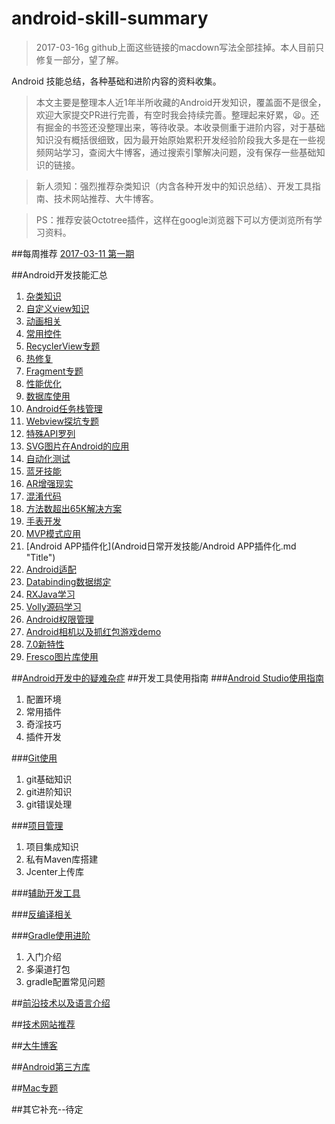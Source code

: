 # android-skill-summary
>2017-03-16g github上面这些链接的macdown写法全部挂掉。本人目前只修复一部分，望了解。


Android 技能总结，各种基础和进阶内容的资料收集。
>本文主要是整理本人近1年半所收藏的Android开发知识，覆盖面不是很全，欢迎大家提交PR进行完善，有空时我会持续完善。整理起来好累，😫。还有掘金的书签还没整理出来，等待收录。本收录侧重于进阶内容，对于基础知识没有概括很细致，因为最开始原始累积开发经验阶段我大多是在一些视频网站学习，查阅大牛博客，通过搜索引擎解决问题，没有保存一些基础知识的链接。

>新人须知：强烈推荐杂类知识（内含各种开发中的知识总结）、开发工具指南、技术网站推荐、大牛博客。

>PS：推荐安装Octotree插件，这样在google浏览器下可以方便浏览所有学习资料。


##每周推荐
[2017-03-11 第一期](推荐专区/本周推荐.md  "Title")

##Android开发技能汇总
1. [杂类知识](Android日常开发技能/杂类知识.md "Title")
1. [自定义view知识](Android日常开发技能/自定义view知识.md "Title")
1. [动画相关](Android日常开发技能/动画相关.md "Title")
1. [常用控件](Android日常开发技能/常用控件.md "Title")
1. [RecyclerView专题](Android日常开发技能/RecyclerView专题.md "Title")
1. [热修复](Android日常开发技能/热修复.md "Title")
1. [Fragment专题](Android日常开发技能/Fragment专题.md "Title")
1. [性能优化](Android日常开发技能/性能优化.md "Title")
1. [数据库使用](Android日常开发技能/数据库使用.md "Title")
1. [Android任务栈管理](Android日常开发技能/Android任务栈管理.md "Title")
1. [Webview探坑专题](Android日常开发技能/Webview探坑专题.md "Title")
1. [特殊API罗列](Android日常开发技能/特殊API罗列.md "Title")
1. [SVG图片在Android的应用](Android日常开发技能/SVG图片在Android的应用.md "Title")
1. [自动化测试](Android日常开发技能/自动化测试.md "Title")
1. [蓝牙技能](Android日常开发技能/蓝牙技能.md "Title")
1. [AR增强现实](Android日常开发技能/AR增强现实.md "Title")
1. [混淆代码](Android日常开发技能/混淆代码.md "Title")
1. [方法数超出65K解决方案](Android日常开发技能/方法数超出65K解决方案.md "Title")
1. [手表开发](Android日常开发技能/手表开发.md "Title")
1. [MVP模式应用](Android日常开发技能/MVP模式应用.md "Title")
1. [Android APP插件化](Android日常开发技能/Android APP插件化.md "Title")
1. [Android适配](Android日常开发技能/Android适配.md "Title")
1. [Databinding数据绑定](Android日常开发技能/Databinding数据绑定.md "Title")
1. [RXJava学习](Android日常开发技能/RXJava学习.md "Title")
1. [Volly源码学习](Android日常开发技能/Volly源码学习.md "Title")
1. [Android权限管理](Android日常开发技能/Android权限管理.md "Title")
1. [Android相机以及抓红包游戏demo](Android日常开发技能/Android相机以及抓红包游戏demo.md "Title")
1. [7.0新特性](Android日常开发技能/7.0新特性.md "Title")
1. [Fresco图片库使用](Android日常开发技能/Fresco图片库使用.md "Title")


##[Android开发中的疑难杂症](Android开发疑难杂症/Android问题汇总.md "Title")
##开发工具使用指南
###[Android Studio使用指南](开发工具使用指南/Android_studio使用指南.md "Title")
1. 配置环境
1. 常用插件
1. 奇淫技巧
1. 插件开发


###[Git使用](开发工具使用指南/git使用.md "Title")
1. git基础知识
1. git进阶知识
1. git错误处理


###[项目管理](开发工具使用指南/项目管理.md "Title")
1. 项目集成知识
1. 私有Maven库搭建
1. Jcenter上传库


###[辅助开发工具](开发工具使用指南/辅助开发工具.md "Title")



###[反编译相关](开发工具使用指南/反编译相关.md "Title")



###[Gradle使用进阶](开发工具使用指南/gradle使用进阶.md "Title")
1. 入门介绍
1. 多渠道打包
1. gradle配置常见问题


##[前沿技术以及语言介绍](前沿技术以及语言/前沿技术以及语言介绍.md "Title")


##[技术网站推荐](技术网站推荐/技术网站推荐.md "Title")


##[大牛博客](大牛博客/大牛博客.md "Title")


##[Android第三方库](Android第三方库/Android第三方库.md "Title")


##[Mac专题](Mac专题/Mac专题.md "Ttile")

##其它补充--待定
